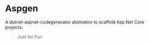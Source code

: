 # Aspgen

A dotnet-aspnet-codegenerator abstration to scaffold Asp.Net Core projects.

> Just for Fun
